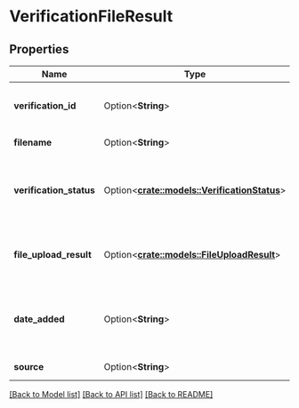 # VerificationFileResult

## Properties

Name | Type | Description | Notes
------------ | ------------- | ------------- | -------------
**verification_id** | Option<**String**> | Identifier of this verification result | [optional]
**filename** | Option<**String**> | Origin file name | [optional]
**verification_status** | Option<[**crate::models::VerificationStatus**](VerificationStatus.md)> | In what state does this verification result currently is | [optional]
**file_upload_result** | Option<[**crate::models::FileUploadResult**](FileUploadResult.md)> | How many emails were detected in the file for verification | [optional]
**date_added** | Option<**String**> | Date of creation in YYYY-MM-DDThh:ii:ss format | [optional]
**source** | Option<**String**> | Origin file extension | [optional]

[[Back to Model list]](../README.md#documentation-for-models) [[Back to API list]](../README.md#documentation-for-api-endpoints) [[Back to README]](../README.md)



